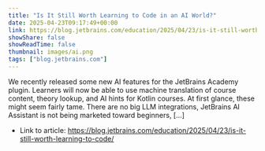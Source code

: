 ```yaml
---
title: "Is It Still Worth Learning to Code in an AI World?"
date: 2025-04-23T09:17:49+00:00
link: https://blog.jetbrains.com/education/2025/04/23/is-it-still-worth-learning-to-code/
showShare: false
showReadTime: false
thumbnail: images/ai.png
tags: ["blog.jetbrains.com"]
---
```

We recently released some new AI features for the JetBrains Academy plugin. Learners will now be able to use machine translation of course content, theory lookup, and AI hints for Kotlin courses. At first glance, these might seem fairly tame. There are no big LLM integrations, JetBrains AI Assistant is not being marketed toward beginners, […]

- Link to article: https://blog.jetbrains.com/education/2025/04/23/is-it-still-worth-learning-to-code/
